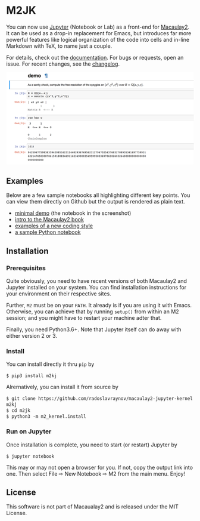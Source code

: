 # M2JK

You can now use [Jupyter](http://www.jupyter.org) (Notebook or Lab) as a front-end for [Macaulay2](http://faculty.math.illinois.edu/Macaulay2/).
It can be used as a drop-in replacement for Emacs,
but introduces far more powerful features like
logical organization of the code into cells and in-line Markdown with TeX,
to name just a couple.

For details, check out the [documentation](http://m2jk.rtfd.io).
For bugs or requests, open an issue.
For recent changes, see the [changelog](CHANGELOG.md).

![](/demo/screenshot.png)

## Examples

Below are a few sample notebooks all highlighting different key points.
You can view them directly on Github but the output is rendered as plain text.

* [minimal demo](demo/minimal.ipynb) (the notebook in the screenshot)
* [intro to the Macaulay2 book](demo/m2book.ipynb)
* [examples of a new coding style](demo/newstyle.ipynb)
* [a sample Python notebook](demo/demo-python.ipynb)

## Installation

### Prerequisites

Quite obviously, you need to have recent versions of both Macaulay2 and Jupyter installed on your system.
You can find installation instructions for your environment on their respective sites.

Further, `M2` must be on your `PATH`. It already is if you are using it with Emacs. Otherwise, you can achieve that by running `setup()` from within an M2 session; and you might have to restart your machine adter that.

Finally, you need Python3.6+. Note that Jupyter itself can do away with either version 2 or 3.

### Install

You can install directly it thru `pip` by

```
$ pip3 install m2kj
```

Alrernatively, you can install it from source by

```
$ git clone https://github.com/radoslavraynov/macaulay2-jupyter-kernel m2kj
$ cd m2jk
$ python3 -m m2_kernel.install
```

### Run on Jupyter

Once installation is complete, you need to start (or restart) Jupyter by

```
$ jupyter notebook
```

This may or may not open a browser for you. If not, copy the output link into one.
Then select File ⇨ New Notebook ⇨ M2 from the main menu.
Enjoy!

## License

This software is not part of Macaualay2 and is released under the MIT License.
